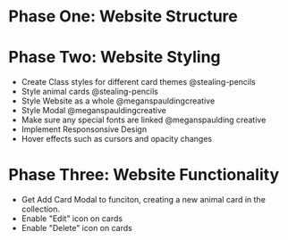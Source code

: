 # Phase One: Website Structure


# Phase Two: Website Styling
* Create Class styles for different card themes @stealing-pencils
* Style animal cards @stealing-pencils
* Style Website as a whole @meganspauldingcreative
* Style Modal @meganspauldingcreative
* Make sure any special fonts are linked @meganspaulding creative
* Implement Responsonsive Design 
* Hover effects such as cursors and opacity changes 

# Phase Three: Website Functionality
* Get Add Card Modal to funciton, creating a new animal card in the collection.
* Enable "Edit" icon on cards
* Enable "Delete" icon on cards
